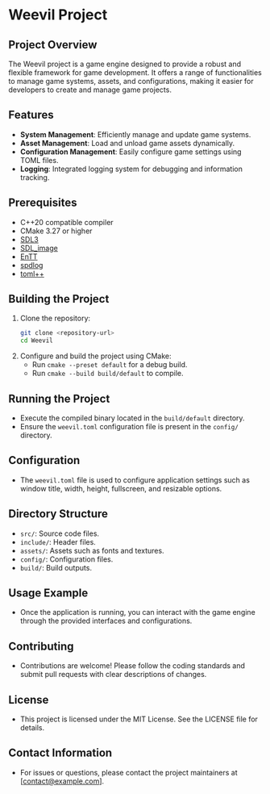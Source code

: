 # Weevil Project

## Project Overview
The Weevil project is a game engine designed to provide a robust and flexible framework for game development. It offers a range of functionalities to manage game systems, assets, and configurations, making it easier for developers to create and manage game projects.

## Features
- **System Management**: Efficiently manage and update game systems.
- **Asset Management**: Load and unload game assets dynamically.
- **Configuration Management**: Easily configure game settings using TOML files.
- **Logging**: Integrated logging system for debugging and information tracking.

## Prerequisites
- C++20 compatible compiler
- CMake 3.27 or higher
- [SDL3](https://github.com/libsdl-org/SDL)
- [SDL_image](https://github.com/libsdl-org/SDL_image)
- [EnTT](https://github.com/skypjack/entt)
- [spdlog](https://github.com/gabime/spdlog)
- [toml++](https://github.com/marzer/tomlplusplus)

## Building the Project
1. Clone the repository:
   ```bash
   git clone <repository-url>
   cd Weevil
   ```
2. Configure and build the project using CMake:
   - Run `cmake --preset default` for a debug build.
   - Run `cmake --build build/default` to compile.

## Running the Project
- Execute the compiled binary located in the `build/default` directory.
- Ensure the `weevil.toml` configuration file is present in the `config/` directory.

## Configuration
- The `weevil.toml` file is used to configure application settings such as window title, width, height, fullscreen, and resizable options.

## Directory Structure
- `src/`: Source code files.
- `include/`: Header files.
- `assets/`: Assets such as fonts and textures.
- `config/`: Configuration files.
- `build/`: Build outputs.

## Usage Example
- Once the application is running, you can interact with the game engine through the provided interfaces and configurations.

## Contributing
- Contributions are welcome! Please follow the coding standards and submit pull requests with clear descriptions of changes.

## License
- This project is licensed under the MIT License. See the LICENSE file for details.

## Contact Information
- For issues or questions, please contact the project maintainers at [contact@example.com].
